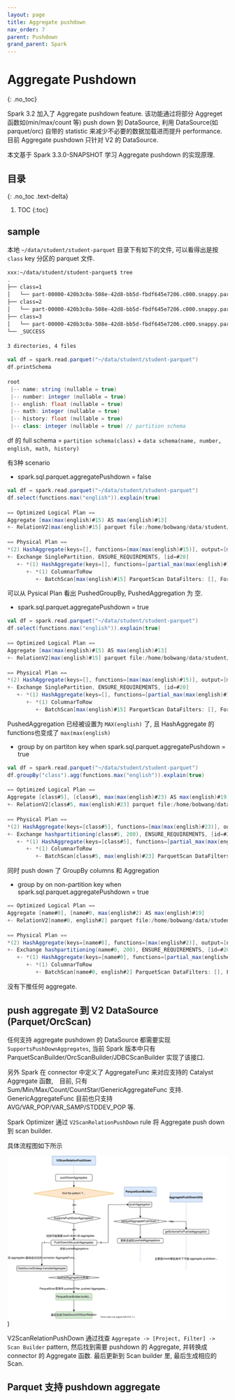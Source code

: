 ```yaml
---
layout: page
title: Aggregate pushdown
nav_order: 7
parent: Pushdown
grand_parent: Spark
---
```


# Aggregate Pushdown
{: .no_toc}

Spark 3.2 加入了 Aggregate pushdown feature. 该功能通过将部分 Aggreget 函数如(min/max/count 等) push down 到 DataSource, 利用
DataSource(如 parquet/orc) 自带的 statistic 来减少不必要的数据加载进而提升 performance. 目前 Aggregate pushdown 只针对 V2 的 DataSource.

本文基于 Spark 3.3.0-SNAPSHOT 学习 Aggregate pushdown 的实现原理.

## 目录
{: .no_toc .text-delta}

1. TOC
{:toc}

## sample

本地 `~/data/student/student-parquet` 目录下有如下的文件, 可以看得出是按 `class` key 分区的 parquet 文件.

``` bash
xxx:~/data/student/student-parquet$ tree
.
├── class=1
│   └── part-00000-420b3c0a-508e-42d8-bb5d-fbdf645e7206.c000.snappy.parquet
├── class=2
│   └── part-00000-420b3c0a-508e-42d8-bb5d-fbdf645e7206.c000.snappy.parquet
├── class=3
│   └── part-00000-420b3c0a-508e-42d8-bb5d-fbdf645e7206.c000.snappy.parquet
└── _SUCCESS

3 directories, 4 files
```

``` scala
val df = spark.read.parquet("~/data/student/student-parquet")
df.printSchema

root
 |-- name: string (nullable = true)
 |-- number: integer (nullable = true)
 |-- english: float (nullable = true)
 |-- math: integer (nullable = true)
 |-- history: float (nullable = true)
 |-- class: integer (nullable = true) // partition schema
```

df 的 full schema = `partition schema(class)` + `data schema(name, number, english, math, history)`

有3种 scenario

- spark.sql.parquet.aggregatePushdown = false

``` scala
val df = spark.read.parquet("~/data/student/student-parquet")
df.select(functions.max("english")).explain(true)

== Optimized Logical Plan ==
Aggregate [max(max(english)#15) AS max(english)#13]
+- RelationV2[max(english)#15] parquet file:/home/bobwang/data/student/student-parquet

== Physical Plan ==
*(2) HashAggregate(keys=[], functions=[max(max(english)#15)], output=[max(english)#13])
+- Exchange SinglePartition, ENSURE_REQUIREMENTS, [id=#20]
   +- *(1) HashAggregate(keys=[], functions=[partial_max(max(english)#15)], output=[max#17])
      +- *(1) ColumnarToRow
         +- BatchScan[max(english)#15] ParquetScan DataFilters: [], Format: parquet, Location: InMemoryFileIndex(1 paths)[file:/home/bobwang/data/student/student-parquet], PartitionFilters: [], PushedAggregation: [MAX(english)], PushedFilters: [], PushedGroupBy: [], ReadSchema: struct<max(english):float>, PushedFilters: [], PushedAggregation: [MAX(english)], PushedGroupBy: [] RuntimeFilters: []
```

可以从 Pysical Plan 看出 PushedGroupBy, PushedAggregation 为 空.

- spark.sql.parquet.aggregatePushdown = true

``` scala
val df = spark.read.parquet("~/data/student/student-parquet")
df.select(functions.max("english")).explain(true)

== Optimized Logical Plan ==
Aggregate [max(max(english)#15) AS max(english)#13]
+- RelationV2[max(english)#15] parquet file:/home/bobwang/data/student/student-parquet

== Physical Plan ==
*(2) HashAggregate(keys=[], functions=[max(max(english)#15)], output=[max(english)#13])
+- Exchange SinglePartition, ENSURE_REQUIREMENTS, [id=#20]
   +- *(1) HashAggregate(keys=[], functions=[partial_max(max(english)#15)], output=[max#17])
      +- *(1) ColumnarToRow
         +- BatchScan[max(english)#15] ParquetScan DataFilters: [], Format: parquet, Location: InMemoryFileIndex(1 paths)[file:/home/bobwang/data/student/student-parquet], PartitionFilters: [], PushedAggregation: [MAX(english)], PushedFilters: [], PushedGroupBy: [], ReadSchema: struct<max(english):float>, PushedFilters: [], PushedAggregation: [MAX(english)], PushedGroupBy: [] RuntimeFilters: []
```

PushedAggregation 已经被设置为 `MAX(english)` 了, 且 HashAggregate 的functions也变成了 `max(max(english)`

- group by on partiton key when spark.sql.parquet.aggregatePushdown = true

``` scala
val df = spark.read.parquet("~/data/student/student-parquet")
df.groupBy("class").agg(functions.max("english")).explain(true)

== Optimized Logical Plan ==
Aggregate [class#5], [class#5, max(max(english)#23) AS max(english)#19]
+- RelationV2[class#5, max(english)#23] parquet file:/home/bobwang/data/student/student-parquet

== Physical Plan ==
*(2) HashAggregate(keys=[class#5], functions=[max(max(english)#23)], output=[class#5, max(english)#19])
+- Exchange hashpartitioning(class#5, 200), ENSURE_REQUIREMENTS, [id=#20]
   +- *(1) HashAggregate(keys=[class#5], functions=[partial_max(max(english)#23)], output=[class#5, max#25])
      +- *(1) ColumnarToRow
         +- BatchScan[class#5, max(english)#23] ParquetScan DataFilters: [], Format: parquet, Location: InMemoryFileIndex(1 paths)[file:/home/bobwang/data/student/student-parquet], PartitionFilters: [], PushedAggregation: [MAX(english)], PushedFilters: [], PushedGroupBy: [class], ReadSchema: struct<class:int,max(english):float>, PushedFilters: [], PushedAggregation: [MAX(english)], PushedGroupBy: [class] RuntimeFilters: []
```

同时 push down 了 GroupBy columns 和 Aggregation

- group by on non-partition key when spark.sql.parquet.aggregatePushdown = true

``` scala
== Optimized Logical Plan ==
Aggregate [name#0], [name#0, max(english#2) AS max(english)#19]
+- RelationV2[name#0, english#2] parquet file:/home/bobwang/data/student/student-parquet

== Physical Plan ==
*(2) HashAggregate(keys=[name#0], functions=[max(english#2)], output=[name#0, max(english)#19])
+- Exchange hashpartitioning(name#0, 200), ENSURE_REQUIREMENTS, [id=#20]
   +- *(1) HashAggregate(keys=[name#0], functions=[partial_max(english#2)], output=[name#0, max#25])
      +- *(1) ColumnarToRow
         +- BatchScan[name#0, english#2] ParquetScan DataFilters: [], Format: parquet, Location: InMemoryFileIndex(1 paths)[file:/home/bobwang/data/student/student-parquet], PartitionFilters: [], PushedAggregation: [], PushedFilters: [], PushedGroupBy: [], ReadSchema: struct<name:string,english:float>, PushedFilters: [], PushedAggregation: [], PushedGroupBy: [] RuntimeFilters: []
```

没有下推任何 aggregate.

## push aggregate 到 V2 DataSource (Parquet/OrcScan)

任何支持 aggregate pushdown 的 DataSource 都需要实现 `SupportsPushDownAggregates`, 当前 Spark 版本中只有 ParquetScanBuilder/OrcScanBuilder/JDBCScanBuilder 实现了该接口.

另外 Spark 在 connector 中定义了 AggregateFunc 来对应支持的 Catalyst Aggregate 函数,　目前, 只有 Sum/Min/Max/Count/CountStar/GenericAggregateFunc 支持.  GenericAggregateFunc 目前也只支持 AVG/VAR_POP/VAR_SAMP/STDDEV_POP 等.

Spark Optimizer 通过 `V2ScanRelationPushDown` rule 将 Aggregate push down 到 scan builder.

具体流程图如下所示

![optimizer-agg-pushdown](/docs/spark/pushdown/agg-pushdown/datareader-agg-pushdown.drawio.svg))

V2ScanRelationPushDown 通过找查 `Aggregate -> [Project, Filter] -> Scan Builder` pattern, 然后找到需要 pushdown 的 Aggregate, 并转换成 connector 的 Aggregate 函数. 最后更新到 Scan builder 里, 最后生成相应的 Scan.

## Parquet 支持 pushdown aggregate


